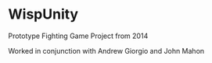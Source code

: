 # WispUnity
Prototype Fighting Game
Project from 2014

Worked in conjunction with Andrew Giorgio and John Mahon
